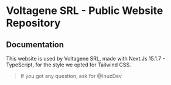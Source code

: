 # Voltagene SRL - Public Website Repository

## Documentation

This website is used by Voltagene SRL, made with Next.Js 15.1.7 - TypeScript, for the style we opted for Tailwind CSS.

> If you got any question, ask for @InuzDev
